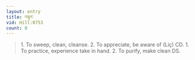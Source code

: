 ```yaml
---
layout: entry
title: བསྟར་
vid: Hill:0753
count: 0
---
```

> 1\. To sweep, clean, cleanse\. 2\. To appreciate, be aware of (Liç) CD\. 1\. To practice, experience take in hand\. 2\. To purify, make clean DS\.



